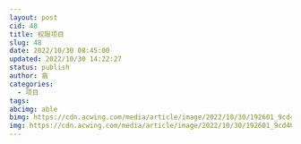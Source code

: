```yaml
---
layout: post
cid: 48
title: 权限项目
slug: 48
date: 2022/10/30 08:45:00
updated: 2022/10/30 14:22:27
status: publish
author: 翕
categories: 
  - 项目
tags: 
abcimg: able
bimg: https://cdn.acwing.com/media/article/image/2022/10/30/192601_9cd40b9058-Java.jfif
img: https://cdn.acwing.com/media/article/image/2022/10/30/192601_9cd40b9058-Java.jfif
---
```



